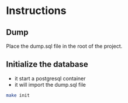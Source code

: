 # Instructions

## Dump

Place the dump.sql file in the root of the project.

## Initialize the database

- it start a postgresql container
- it will import the dump.sql file

```bash
make init
```